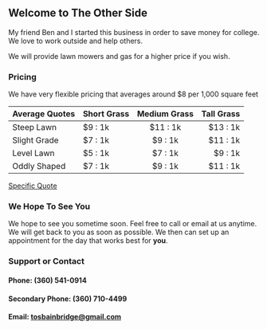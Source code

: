 ## Welcome to The Other Side

My friend Ben and I started this business in order to save money for college.  We love to work outside and help others.

We will provide lawn mowers and gas for a higher price if you wish.

### Pricing

We have very flexible pricing that averages around $8 per 1,000 square feet

|Average Quotes|Short Grass|Medium Grass|Tall Grass|
|-----------------|:-------------|:---------------:|---------------:|
|Steep Lawn|$9 : 1k|$11 : 1k|$13 : 1k|
|Slight Grade|$7 : 1k|$9 : 1k|$11 : 1k|
|Level Lawn|$5 : 1k|$7 : 1k|$9 : 1k|
|Oddly Shaped|$7 : 1k|$9 : 1k|$11 : 1k|

[Specific Quote]([contact-us.md])

### We Hope To See You

We hope to see you sometime soon.  Feel free to call or email at us anytime.  We will get back to you as soon as possible.  We then can set up an appointment for the day that works best for **you**.

### Support or Contact

#### Phone: (360) 541-0914
#### Secondary Phone: (360) 710-4499
#### Email: [tosbainbridge@gmail.com](mailto:tosbainbridge@gmail.com)
